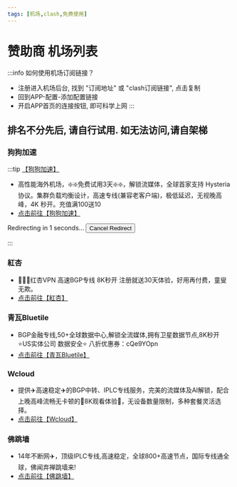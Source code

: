```yaml
---
tags: [机场,clash,免费使用]
---
```


# 赞助商 机场列表

:::info 如何使用机场订阅链接？
- 注册进入机场后台, 找到 "订阅地址" 或 "clash订阅链接", 点击复制
- 回到APP-配置-添加配置链接
- 开启APP首页的连接按钮, 即可科学上网
:::

## 排名不分先后, 请自行试用. 如无法访问,请自架梯

<!-- ISP START -->

### 狗狗加速
:::tip [【狗狗加速】](https://1.x31415926.top/redir?i=3eb)

- 高性能海外机场，❇️❇️免费试用3天❇️❇️，解锁流媒体，全球首家支持 Hysteria 协议。集群负载均衡设计，高速专线(兼容老客户端)，极低延迟，无视晚高峰，4K 秒开。充值满100送10
-  [点击前往【狗狗加速】](https://1.x31415926.top/redir?i=3eb)
<p>Redirecting in <span id="countdown" href="https://1.x31415926.top/redir?i=3eb">1</span> seconds... <button id="cancelRedirect">Cancel Redirect</button></p>
:::

### 紅杏
- 🎉🎉🎉红杏VPN  高速BGP专线 8K秒开 注册就送30天体验，好用再付费，童叟无欺。
- [点击前往【紅杏】](https://1.x31415926.top/redir?i=3fb)

### 青瓦Bluetile
- BGP金融专线,50+全球数据中心,解锁全流媒体,拥有卫星数据节点,8K秒开 ⭐US实体公司 数据安全⭐ 八折优惠券：cQe9YOpn
- [点击前往【青瓦Bluetile】](https://1.x31415926.top/redir?i=421)

### Wcloud
- 提供✈️高速稳定✈️的BGP中转、IPLC专线服务，完美的流媒体及AI解锁，配合上晚高峰流畅无卡顿的🏰8K观看体验🏰，无设备数量限制，多种套餐灵活选择。
- [点击前往【Wcloud】](https://1.x31415926.top/redir?i=424)


### 佛跳墙
- 14年不断网✈️，顶级IPLC专线,高速稳定，全球800+高速节点，国际专线通全球，佛闻弃禅跳墙来!
- [点击前往【佛跳墙】](https://1.x31415926.top/redir?i=3fc)


<!-- ISP END -->

